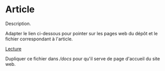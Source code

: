 # Article

Description.

Adapter le lien ci-dessous pour pointer sur les pages web du dépôt et le fichier correspondant à l'article.

[Lecture](https://Utilisateur.github.io/Depot/article.html)

Dupliquer ce fichier dans _/docs_ pour qu'il serve de page d'accueil du site web.
